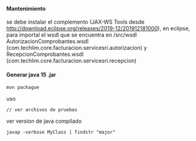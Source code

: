#### Mantenimiento
se debe instalar el complemento (JAX-WS Tools desde http://download.eclipse.org/releases/2019-12/201912181000), en eclipse, para importal el wsdl que se encuentra en  /src/wsdl  AutorizacionComprobantes.wsdl (com.techlim.core.facturacion.servicesri.autorizacion) y RecepcionComprobantes.wsdl  (com.techlim.core.facturacion.servicesri.recepcion)
#### Generar  java 15 .jar
```
mvn packague
```
uso 
```
// ver archivos de pruebas
```
ver version de java compilado
```
javap -verbose MyClass | findstr "major"
```
